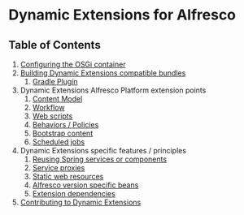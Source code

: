 # Dynamic Extensions for Alfresco

## Table of Contents
1. [Configuring the OSGi container](Configuration.md)
2. [Building Dynamic Extensions compatible bundles](Building_Bundles.md)
    1. [Gradle Plugin](Gradle_Plugin.md)
3. Dynamic Extensions Alfresco Platform extension points
    1. [Content Model](Extension_Point_Content_Model.md)
    2. [Workflow](Extension_Point_Workflow.md)
    3. [Web scripts](Extension_Point_WebScripts.md)
    4. [Behaviors / Policies](Extension_Point_Behaviors.md)
    5. [Bootstrap content](Extension_Point_Bootstrap_Content.md)
    6. [Scheduled jobs](Extension_Point_Scheduled_Jobs.md)
4. Dynamic Extensions specific features / principles
    1. [Reusing Spring services or components](DE_Specific_OSGiService.md)
    2. [Service proxies](DE_Specific_Service_Proxies.md)
    3. [Static web resources](DE_Specific_Static_Resources.md)
    4. [Alfresco version specific beans](DE_Specific_AlfrescoPlatform.md)
    5. [Extension dependencies](DE_Specific_Extension_Deps.md)
5. [Contributing to Dynamic Extensions](Contributing.md)
